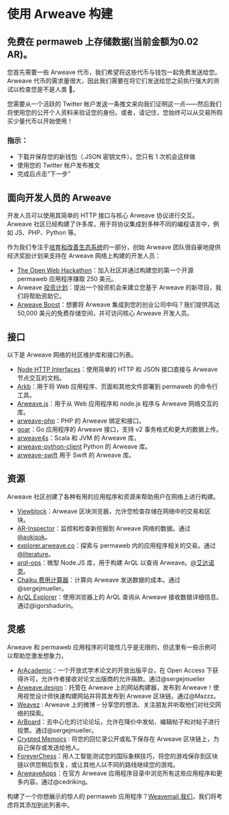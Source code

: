 # 使用 Arweave 构建
## 免费在 permaweb 上存储数据(当前金额为0.02 AR)。
您首先需要一些 Arweave 代币，我们希望将这些代币与钱包一起免费发送给您。Arweave 代币的需求量很大，因此我们需要在将它们发送给您之前执行强大的测试以检查您是不是人类 🤖。

您需要从一个活跃的 Twitter 帐户发送一条推文来向我们证明这一点——然后我们将使用您的公开个人资料来验证您的身份。或者，请记住，您始终可以从交易所购买少量代币以开始使用！

### 指示：
- 下载并保存您的新钱包（.JSON 密钥文件）。您只有 1 次机会这样做
- 使用您的 Twitter 帐户发布推文
- 完成后点击“下一步”

## 面向开发人员的 Arweave
开发人员可以使用其简单的 HTTP 接口与核心 Arweave 协议进行交互。Arweave 社区已经构建了许多库，用于将协议集成到多种不同的编程语言中，例如 JS、PHP、Python 等。

作为我们专注于[培育和改善生态系统](https://www.arweave.org/get-involved/investment-funding)的一部分，创始 Arweave 团队很自豪地提供经济奖励计划来支持在 Arweave 网络上构建的开发人员：

- [The Open Web Hackathon](https://github.com/ArweaveTeam/Bounties/issues/1)：加入社区并通过构建您的第一个开源 permaweb 应用程序赚取 250 美元。
- Arweave [投资计划](https://www.arweave.org/get-involved/investment-funding)：提出一个投资机会来建立您基于 Arweave 的新项目，我们将帮助资助它。
- [Arweave Boost](https://www.arweave.org/get-involved/boost)：想要将 Arweave 集成到您的创业公司中吗？我们提供高达 50,000 美元的免费存储空间，并可访问核心 Arweave 开发人员。

## 接口
以下是 Arweave 网络的社区维护库和接口列表。

- [Node HTTP Interfaces](https://docs.arweave.org/developers/server/http-api)：使用简单的 HTTP 和 JSON 接口直接与 Arweave 节点交互的文档。
- [Arkb](https://github.com/textury/arkb)：用于将 Web 应用程序、页面和其他文件部署到 permaweb 的命令行工具。
- [Arweave.js](https://github.com/ArweaveTeam/arweave-js)：用于从 Web 应用程序和 node.js 程序与 Arweave 网络交互的库。
- [arweave-php](https://github.com/ArweaveTeam/arweave-php)：PHP 的 Arweave 绑定和接口。
- [goar](https://github.com/everFinance/goar)：Go 应用程序的 Arweave 接口，支持 v2 事务格式和更大的数据上传。
- [arweave4s](https://index.scala-lang.org/toknapp/arweave4s/)：Scala 和 JVM 的 Arweave 库。
- [arweave-python-client](https://github.com/MikeHibbert/arweave-python-client) Python 的 Arweave 库。
- [arweave-swift](https://github.com/lukereichold/arweave-swift) 用于 Swift 的 Arweave 库。

## 资源
Arweave 社区创建了各种有用的应用程序和资源来帮助用户在网络上进行构建。

- [Viewblock](https://viewblock.io/arweave)：Arweave 区块浏览器，允许您检查存储在网络中的交易和区块。
- [AR-Inspector](https://mdflqndwudrx.arweave.net/A7ctf1azriZxHGWKurMQfDFrGOncG-MBn4A59Tt1kzw/index.html)：监控和检查新挖掘到 Arweave 网络的数据。通过 [@aokisok](https://twitter.com/aidanokk)。
- [explorer.arweave.co](https://explorer.arweave.co/)：探索与 permaweb 内的应用程序相关的交易。通过 [@Iiterature](https://twitter.com/Iiterature)。
- [arql-ops](https://www.npmjs.com/package/arql-ops)：微型 Node.JS 库，用于构建 ArQL 以查询 Arweave。[@艾达诺克](https://twitter.com/aidanokk)。
- [Chaiku 费用计算器](https://jcx2olqdzwgm.arweave.net/71giX-OY-3LwXtfr44B2dDyzW8mPHEAKA-q0wGT0aRM)：计算向 Arweave 发送数据的成本。通过@sergejmueller。
- [ArQL Explorer](https://arweave.net/1w40L6Z8WLrRTZiBRcp4qMPaMuJfblUlB9pqovkh5PQ)：使用浏览器上的 ArQL 查询从 Arweave 接收数据详细信息。通过@igorshadurin。

## 灵感
Arweave 和 permaweb 应用程序的可能性几乎是无限的，但这里有一些示例可以帮助您激发想象力。

- [ArAcademic](https://ss6puabcq3ch.arweave.net/5Yeg3wT4COQL6Bz-tdp9xlmeiwgcOO8NupjpEUDXZ5Y/index.html)：一个开放式学术论文的开放出版平台，在 Open Access 下获得许可，允许作者接收对论文出版商的允许捐款。通过@sergejmueller
- [Arweave.design](https://vcqtklnwzwwb.arweave.net/gjKOrm2IiK-CZR8tTtHjhsxpqRwI2py86ByW3iSawuA)：托管在 Arweave 上的网站构建器，发布到 Arweave！使用视觉设计师快速构建网站并将其发布到 Arweave 区块链。通过@Mazzz。
- [Weavez](https://arweave.net/VunvbV4jJENn9yHaCi0E0mHHnqhLf_nQ0Q2tOHA0YHk) : Arweave 上的微博 – 分享您的想法、关注朋友并听取他们对社交网络的探索。
- [ArBoard](https://arweave.net/pvmiu4SZKQGWAYjrLWzE_mI70u1-v8zIzQ8WaxIYURk)：去中心化的讨论论坛，允许在降价中发帖、编辑帖子和对帖子进行投票。通过@sergejmueller。
- [Crypted Memoirs](https://2soifguq3mp7.arweave.net/oJKhu2TL65k-zLLCLWIgIoZNta4X0PcCz0ay3DYzGfY) : 将您的回忆录公开或私下保存在 Arweave 区块链上，为自己保存或发送给他人。
- [ForeverChess](https://vuljlnuj7tui.arweave.net/moNZ-mmpch7SH3GUsZiuR47m1Tn242vVtT6IjqsHcvM)：用人工智能测试您的国际象棋技巧，将您的游戏保存到区块链以供您稍后恢复，或让其他人以不同的路线继续您的游戏。
- [ArweaveApps](http://arweaveapps.com/)：在官方 Arweave 应用程序目录中浏览所有这些应用程序和更多内容。通过@cedriking。

构建了一个你想展示的惊人的 permaweb 应用程序？[Weavemail 我们](https://weavemail.app/?to=vLRHFqCw1uHu75xqB4fCDW-QxpkpJxBtFD9g4QYUbfw)，我们将考虑将其添加到此列表中。